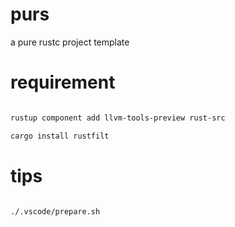 # purs

a pure rustc project template

# requirement

```bash

rustup component add llvm-tools-preview rust-src

cargo install rustfilt

```

# tips

```bash

./.vscode/prepare.sh

```
